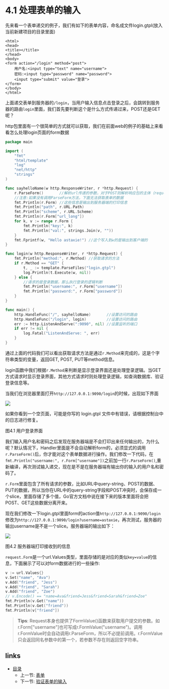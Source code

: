# 4.1 处理表单的输入

先来看一个表单递交的例子，我们有如下的表单内容，命名成文件login.gtpl\(放入当前新建项目的目录里面\)

```markup
<html>
<head>
<title></title>
</head>
<body>
<form action="/login" method="post">
    用户名:<input type="text" name="username">
    密码:<input type="password" name="password">
    <input type="submit" value="登录">
</form>
</body>
</html>
```

上面递交表单到服务器的`/login`，当用户输入信息点击登录之后，会跳转到服务器的路由`login`里面，我们首先要判断这个是什么方式传递过来，POST还是GET呢？

http包里面有一个很简单的方式就可以获取，我们在前面web的例子的基础上来看看怎么处理login页面的form数据

```go
package main

import (
    "fmt"
    "html/template"
    "log"
    "net/http"
    "strings"
)

func sayhelloName(w http.ResponseWriter, r *http.Request) {
    r.ParseForm()       //解析url传递的参数，对于POST则解析响应包的主体（request body）
    //注意:如果没有调用ParseForm方法，下面无法获取表单的数据
    fmt.Println(r.Form) //这些信息是输出到服务器端的打印信息
    fmt.Println("path", r.URL.Path)
    fmt.Println("scheme", r.URL.Scheme)
    fmt.Println(r.Form["url_long"])
    for k, v := range r.Form {
        fmt.Println("key:", k)
        fmt.Println("val:", strings.Join(v, ""))
    }
    fmt.Fprintf(w, "Hello astaxie!") //这个写入到w的是输出到客户端的
}

func login(w http.ResponseWriter, r *http.Request) {
    fmt.Println("method:", r.Method) //获取请求的方法
    if r.Method == "GET" {
        t, _ := template.ParseFiles("login.gtpl")
        log.Println(t.Execute(w, nil))
    } else {
        //请求的是登录数据，那么执行登录的逻辑判断
        fmt.Println("username:", r.Form["username"])
        fmt.Println("password:", r.Form["password"])
    }
}

func main() {
    http.HandleFunc("/", sayhelloName)       //设置访问的路由
    http.HandleFunc("/login", login)         //设置访问的路由
    err := http.ListenAndServe(":9090", nil) //设置监听的端口
    if err != nil {
        log.Fatal("ListenAndServe: ", err)
    }
}
```

通过上面的代码我们可以看出获取请求方法是通过`r.Method`来完成的，这是个字符串类型的变量，返回GET, POST, PUT等method信息。

login函数中我们根据`r.Method`来判断是显示登录界面还是处理登录逻辑。当GET方式请求时显示登录界面，其他方式请求时则处理登录逻辑，如查询数据库、验证登录信息等。

当我们在浏览器里面打开`http://127.0.0.1:9090/login`的时候，出现如下界面

![](https://github.com/7th-heaven/build-web-application-with-golang/tree/606abd586a7270d0e48762cf0454ba0fac330698/zh/images/4.1.login.png?raw=true)

如果你看到一个空页面，可能是你写的 login.gtpl 文件中有错误，请根据控制台中的日志进行修复。

图4.1 用户登录界面

我们输入用户名和密码之后发现在服务器端是不会打印出来任何输出的，为什么呢？默认情况下，Handler里面是不会自动解析form的，必须显式的调用`r.ParseForm()`后，你才能对这个表单数据进行操作。我们修改一下代码，在`fmt.Println("username:", r.Form["username"])`之前加一行`r.ParseForm()`,重新编译，再次测试输入递交，现在是不是在服务器端有输出你的输入的用户名和密码了。

`r.Form`里面包含了所有请求的参数，比如URL中query-string、POST的数据、PUT的数据，所以当你在URL中的query-string字段和POST冲突时，会保存成一个slice，里面存储了多个值，Go官方文档中说在接下来的版本里面将会把POST、GET这些数据分离开来。

现在我们修改一下login.gtpl里面form的action值`http://127.0.0.1:9090/login`修改为`http://127.0.0.1:9090/login?username=astaxie`，再次测试，服务器的输出username是不是一个slice。服务器端的输出如下：

![](https://github.com/7th-heaven/build-web-application-with-golang/tree/606abd586a7270d0e48762cf0454ba0fac330698/zh/images/4.1.slice.png?raw=true)

图4.2 服务器端打印接收到的信息

`request.Form`是一个url.Values类型，里面存储的是对应的类似`key=value`的信息，下面展示了可以对form数据进行的一些操作:

```go
v := url.Values{}
v.Set("name", "Ava")
v.Add("friend", "Jess")
v.Add("friend", "Sarah")
v.Add("friend", "Zoe")
// v.Encode() == "name=Ava&friend=Jess&friend=Sarah&friend=Zoe"
fmt.Println(v.Get("name"))
fmt.Println(v.Get("friend"))
fmt.Println(v["friend"])
```

> **Tips**: Request本身也提供了FormValue\(\)函数来获取用户提交的参数。如r.Form\["username"\]也可写成r.FormValue\("username"\)。调用r.FormValue时会自动调用r.ParseForm，所以不必提前调用。r.FormValue只会返回同名参数中的第一个，若参数不存在则返回空字符串。

## links

* [目录](https://github.com/7th-heaven/build-web-application-with-golang/tree/606abd586a7270d0e48762cf0454ba0fac330698/zh/preface.md%3E)
  * 上一节: [表单](https://github.com/7th-heaven/build-web-application-with-golang/tree/606abd586a7270d0e48762cf0454ba0fac330698/zh/04.0.md%3E)
  * 下一节: [验证表单的输入](https://github.com/7th-heaven/build-web-application-with-golang/tree/606abd586a7270d0e48762cf0454ba0fac330698/zh/04.2.md%3E)

